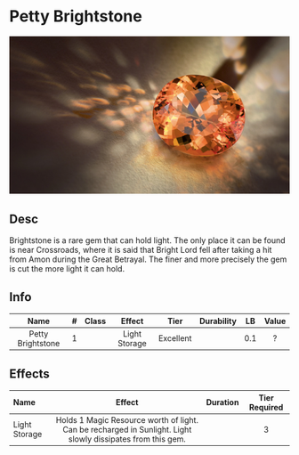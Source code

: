 # Petty Brightstone

![Copyright](PettyBrightstone.png)

## Desc

Brightstone is a rare gem that can hold light. The only place it can be found is near Crossroads, where it is said that Bright Lord fell after taking a hit from Amon during the Great Betrayal. The finer and more precisely the gem is cut the more light it can hold.

## Info

| Name | # | Class | Effect | Tier | Durability | LB | Value |
| :--: | :-: | :---: | :----: | :--: | :--------: | :-: | :---: |
| Petty Brightstone | 1 |  | Light Storage | Excellent |  | 0.1 | ? |

## Effects

| Name | Effect | Duration | Tier Required |
| :--- | :----: | :------: | :-----------: |
| Light Storage | Holds 1 Magic Resource worth of light. Can be recharged in Sunlight. Light slowly dissipates from this gem. |  | 3 |
